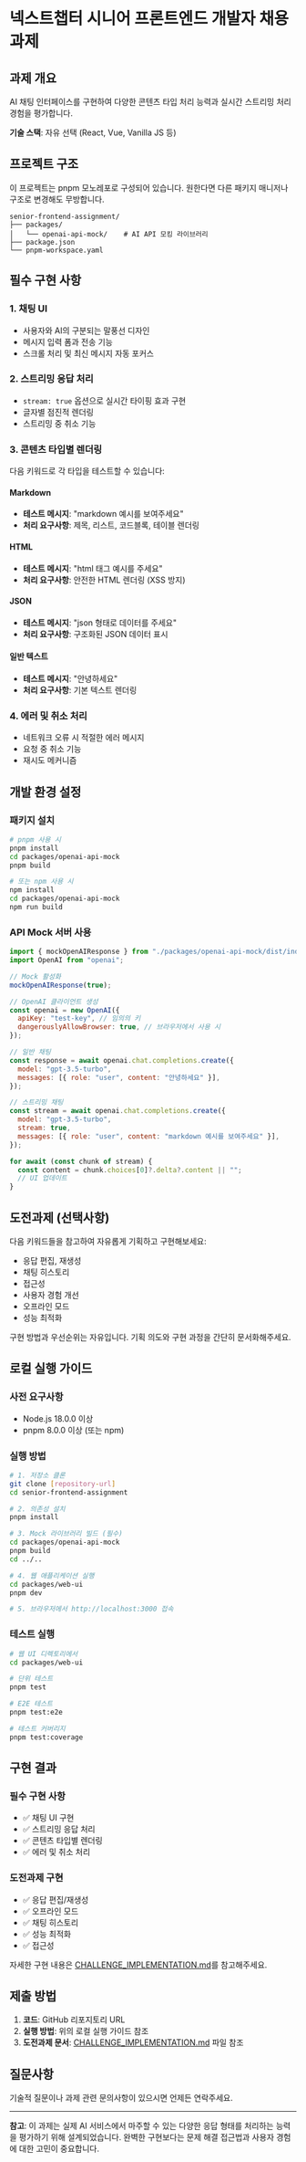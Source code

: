 # 넥스트챕터 시니어 프론트엔드 개발자 채용 과제

## 과제 개요

AI 채팅 인터페이스를 구현하여 다양한 콘텐츠 타입 처리 능력과 실시간 스트리밍 처리 경험을 평가합니다.

**기술 스택**: 자유 선택 (React, Vue, Vanilla JS 등)

## 프로젝트 구조

이 프로젝트는 pnpm 모노레포로 구성되어 있습니다. 원한다면 다른 패키지 매니저나 구조로 변경해도 무방합니다.

```
senior-frontend-assignment/
├── packages/
│   └── openai-api-mock/    # AI API 모킹 라이브러리
├── package.json
└── pnpm-workspace.yaml
```

## 필수 구현 사항

### 1. 채팅 UI

- 사용자와 AI의 구분되는 말풍선 디자인
- 메시지 입력 폼과 전송 기능
- 스크롤 처리 및 최신 메시지 자동 포커스

### 2. 스트리밍 응답 처리

- `stream: true` 옵션으로 실시간 타이핑 효과 구현
- 글자별 점진적 렌더링
- 스트리밍 중 취소 기능

### 3. 콘텐츠 타입별 렌더링

다음 키워드로 각 타입을 테스트할 수 있습니다:

#### Markdown

- **테스트 메시지**: "markdown 예시를 보여주세요"
- **처리 요구사항**: 제목, 리스트, 코드블록, 테이블 렌더링

#### HTML

- **테스트 메시지**: "html 태그 예시를 주세요"
- **처리 요구사항**: 안전한 HTML 렌더링 (XSS 방지)

#### JSON

- **테스트 메시지**: "json 형태로 데이터를 주세요"
- **처리 요구사항**: 구조화된 JSON 데이터 표시

#### 일반 텍스트

- **테스트 메시지**: "안녕하세요"
- **처리 요구사항**: 기본 텍스트 렌더링

### 4. 에러 및 취소 처리

- 네트워크 오류 시 적절한 에러 메시지
- 요청 중 취소 기능
- 재시도 메커니즘

## 개발 환경 설정

### 패키지 설치

```bash
# pnpm 사용 시
pnpm install
cd packages/openai-api-mock
pnpm build

# 또는 npm 사용 시
npm install
cd packages/openai-api-mock
npm run build
```

### API Mock 서버 사용

```javascript
import { mockOpenAIResponse } from "./packages/openai-api-mock/dist/index.js";
import OpenAI from "openai";

// Mock 활성화
mockOpenAIResponse(true);

// OpenAI 클라이언트 생성
const openai = new OpenAI({
  apiKey: "test-key", // 임의의 키
  dangerouslyAllowBrowser: true, // 브라우저에서 사용 시
});

// 일반 채팅
const response = await openai.chat.completions.create({
  model: "gpt-3.5-turbo",
  messages: [{ role: "user", content: "안녕하세요" }],
});

// 스트리밍 채팅
const stream = await openai.chat.completions.create({
  model: "gpt-3.5-turbo",
  stream: true,
  messages: [{ role: "user", content: "markdown 예시를 보여주세요" }],
});

for await (const chunk of stream) {
  const content = chunk.choices[0]?.delta?.content || "";
  // UI 업데이트
}
```

## 도전과제 (선택사항)

다음 키워드들을 참고하여 자유롭게 기획하고 구현해보세요:

- 응답 편집, 재생성
- 채팅 히스토리
- 접근성
- 사용자 경험 개선
- 오프라인 모드
- 성능 최적화


구현 방법과 우선순위는 자유입니다. 기획 의도와 구현 과정을 간단히 문서화해주세요.

## 로컬 실행 가이드

### 사전 요구사항
- Node.js 18.0.0 이상
- pnpm 8.0.0 이상 (또는 npm)

### 실행 방법

```bash
# 1. 저장소 클론
git clone [repository-url]
cd senior-frontend-assignment

# 2. 의존성 설치
pnpm install

# 3. Mock 라이브러리 빌드 (필수)
cd packages/openai-api-mock
pnpm build
cd ../..

# 4. 웹 애플리케이션 실행
cd packages/web-ui
pnpm dev

# 5. 브라우저에서 http://localhost:3000 접속
```

### 테스트 실행

```bash
# 웹 UI 디렉토리에서
cd packages/web-ui

# 단위 테스트
pnpm test

# E2E 테스트
pnpm test:e2e

# 테스트 커버리지
pnpm test:coverage
```

## 구현 결과

### 필수 구현 사항
- ✅ 채팅 UI 구현
- ✅ 스트리밍 응답 처리
- ✅ 콘텐츠 타입별 렌더링
- ✅ 에러 및 취소 처리

### 도전과제 구현
- ✅ 응답 편집/재생성
- ✅ 오프라인 모드
- ✅ 채팅 히스토리
- ✅ 성능 최적화
- ✅ 접근성

자세한 구현 내용은 [CHALLENGE_IMPLEMENTATION.md](./CHALLENGE_IMPLEMENTATION.md)를 참고해주세요.

## 제출 방법

1. **코드**: GitHub 리포지토리 URL
2. **실행 방법**: 위의 로컬 실행 가이드 참조
3. **도전과제 문서**: [CHALLENGE_IMPLEMENTATION.md](./CHALLENGE_IMPLEMENTATION.md) 파일 참조

## 질문사항

기술적 질문이나 과제 관련 문의사항이 있으시면 언제든 연락주세요.

---

**참고**: 이 과제는 실제 AI 서비스에서 마주할 수 있는 다양한 응답 형태를 처리하는 능력을 평가하기 위해 설계되었습니다. 완벽한 구현보다는 문제 해결 접근법과 사용자 경험에 대한 고민이 중요합니다.
